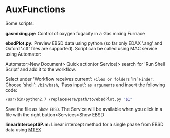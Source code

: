# AuxFunctions
Some scripts:

  **gasmixing.py:** Control of oxygen fugacity in a Gas mixing Furnace
  
  **ebsdPlot.py:** Preview EBSD data using python (so far only EDAX '.ang' and Oxford '.ctf' files are supported). Script can be called using MAC service using Automator:
  
   Automator>New Document> Quick action(or Service)> search for 'Run Shell Script' and add it to the workflow. 
   
   Select under 'Workflow receives current': `Files or folders` 'in' `Finder`. Choose 'shell': `/bin/bash`, 'Pass input': `as arguments` and insert the following code: 
   ```bash
   /usr/bin/python2.7 /replaceHere/path/to/ebsdPlot.py "$1"
   ```
   Save the file as `Show EBSD`. The Service will be available when you click in a file with the right button>Services>Show EBSD
   
   **linearInterceptSP.m:** Linear intercept method for a single phase from EBSD data using [MTEX](https://mtex-toolbox.github.io/)
